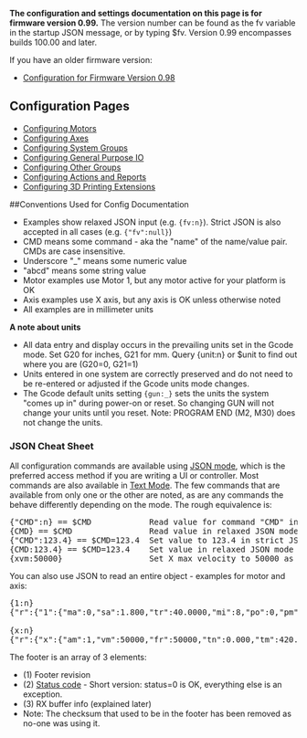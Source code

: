 **The configuration and settings documentation on this page is for firmware version 0.99.** 
The version number can be found as the fv variable in the startup JSON message, or by typing $fv. Version 0.99 encompasses builds 100.00 and later.

If you have an older firmware version:
* [Configuration for Firmware Version 0.98](Configuration-for-Firmware-Version-0.98)

## Configuration Pages

- [Configuring Motors](Configuring-0.99-Motors)
- [Configuring Axes](Configuring-0.99-Axes)
- [Configuring System Groups](Configuring-0.99-System-Groups)
- [Configuring General Purpose IO](Configuring-0.99-GPIO)
- [Configuring Other Groups](Configuring-0.99-Other-Groups)
- [Configuring Actions and Reports](Configuring-0.99-Actions-and-Reports)
- [Configuring 3D Printing Extensions](Configuring-0.99-3D-Printing-Extensions)

##Conventions Used for Config Documentation
- Examples show relaxed JSON input (e.g. `{fv:n}`). Strict JSON is also accepted in all cases (e.g. `{"fv":null}`)
- CMD means some command - aka the "name" of the name/value pair. CMDs are case insensitive.
- Underscore "_" means some numeric value
- "abcd" means some string value
- Motor examples use Motor 1, but any motor active for your platform is OK
- Axis examples use X axis, but any axis is OK unless otherwise noted
- All examples are in millimeter units

**A note about units**
- All data entry and display occurs in the prevailing units set in the Gcode mode. Set G20 for inches, G21 for mm. Query {unit:n} or $unit to find out where you are (G20=0, G21=1)
- Units entered in one system are correctly preserved and do not need to be re-entered or adjusted if the Gcode units mode changes.
- The Gcode default units setting `{gun:_}` sets the units the system "comes up in" during power-on or reset. So changing GUN will not change your units until you reset. Note: PROGRAM END (M2, M30) does not change the units. 

### JSON Cheat Sheet
All configuration commands are available using [JSON mode](JSON-Operation), which is the preferred access method if you are writing a UI or controller. Most commands are also available in [Text Mode](Text-Mode). The few commands that are available from only one or the other are noted, as are any commands the behave differently depending on the mode. The rough equivalence is:
<pre>
{"CMD":n} == $CMD            Read value for command "CMD" in strict JSON mode
{CMD} == $CMD                Read value in relaxed JSON mode
{"CMD":123.4} == $CMD=123.4  Set value to 123.4 in strict JSON mode
{CMD:123.4} == $CMD=123.4    Set value in relaxed JSON mode
{xvm:50000}                  Set X max velocity to 50000 as an example
</pre>
You can also use JSON to read an entire object - examples for motor and axis:
<pre>
{1:n}
{"r":{"1":{"ma":0,"sa":1.800,"tr":40.0000,"mi":8,"po":0,"pm":2,"pl":0.375}},"f":[1,0,5]}

{x:n}
{"r":{"x":{"am":1,"vm":50000,"fr":50000,"tn":0.000,"tm":420.000,"jm":10000,"jh":20000,"jd":0.1000,"hi":1,"hd":0,"sv":3000,"lv":100,"lb":20.000,"zb":3.000}},"f":[1,0,5]}
</pre>
The footer is an array of 3 elements:
- (1) Footer revision
- (2) [Status code](Status-Codes) - Short version: status=0 is OK, everything else is an exception.
- (3) RX buffer info (explained later)
- Note: The checksum that used to be in the footer has been removed as no-one was using it.

